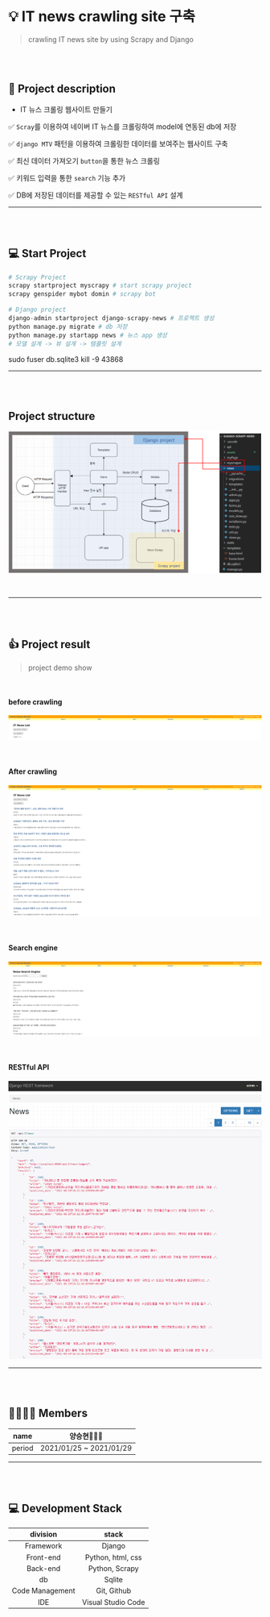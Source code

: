 # 💡 IT news crawling site 구축

> crawling IT news site by using Scrapy and Django

<br/><br/>

## 📑 Project description

- IT 뉴스 크롤링 웹사이트 만들기

✅ `Scray`를 이용하여 네이버 IT 뉴스를 크롤링하여 model에 연동된 db에 저장

✅ `django MTV` 패턴을 이용하여 크롤링한 데이터를 보여주는 웹사이트 구축

✅ 최신 데이터 가져오기 `button`을 통한 뉴스 크롤링

✅ 키워드 입력을 통한 `search` 기능 추가

✅ DB에 저장된 데이터를 제공할 수 있는 `RESTful API` 설계





---

<br/><br/>

## 💻 Start Project

```python
# Scrapy Project
scrapy startproject myscrapy # start scrapy project
scrapy genspider mybot domin # scrapy bot
```

```python
# Django project
django-admin startproject django-scrapy-news # 프로젝트 생성
python manage.py migrate # db 저장
python manage.py startapp news # 뉴스 app 생성
# 모델 설계 -> 뷰 설계 -> 템플릿 설계
```

sudo fuser db.sqlite3
kill -9 43868

---

<br/><br/>

## Project structure

![structure](README.assets/structure.png)

<br/>



---

<br/><br/>

## 👍 Project result

> project demo show

<br/>

#### before crawling

![before_crawling](README.assets/before_crawling.png)

<br/>

#### After crawling

![after_crawling](README.assets/after_crawling-1611982752175.png)

<br/>

#### Search engine

![search_engine](README.assets/search_engine.png)

<br/>

#### RESTful API

![restAPI](README.assets/restAPI.png)

---

<br/><br/>

## 👨‍👨‍👧‍👦 Members

| name   | 양승현👨🏻‍💻               |
| ------ | ----------------------- |
| period | 2021/01/25 ~ 2021/01/29 |





---



<br/><br/>

## 💻 Development Stack

|    division     |       stack        |
| :-------------: | :----------------: |
|    Framework    |       Django       |
|    Front-end    | Python, html, css  |
|    Back-end     |   Python, Scrapy   |
|       db        |       Sqlite       |
| Code Management |    Git, Github     |
|       IDE       | Visual Studio Code |

